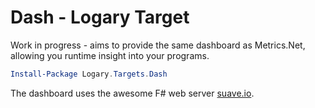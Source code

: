 # Dash - Logary Target

Work in progress - aims to provide the same dashboard as Metrics.Net, allowing
you runtime insight into your programs.

``` powershell
Install-Package Logary.Targets.Dash
```

The dashboard uses the awesome F# web server [suave.io](http://suave.io/).
